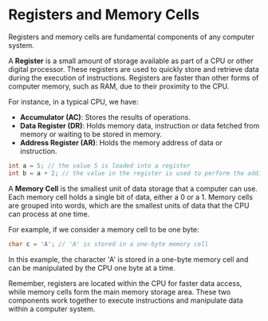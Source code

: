 # Registers and Memory Cells

Registers and memory cells are fundamental components of any computer system. 

A **Register** is a small amount of storage available as part of a CPU or other digital processor. These registers are used to quickly store and retrieve data during the execution of instructions. Registers are faster than other forms of computer memory, such as RAM, due to their proximity to the CPU.

For instance, in a typical CPU, we have:

- **Accumulator (AC)**: Stores the results of operations.
- **Data Register (DR)**: Holds memory data, instruction or data fetched from memory or waiting to be stored in memory.
- **Address Register (AR)**: Holds the memory address of data or instruction.

```c
int a = 5; // the value 5 is loaded into a register
int b = a + 2; // the value in the register is used to perform the addition
```

A **Memory Cell** is the smallest unit of data storage that a computer can use. Each memory cell holds a single bit of data, either a 0 or a 1. Memory cells are grouped into words, which are the smallest units of data that the CPU can process at one time.

For example, if we consider a memory cell to be one byte:

```c
char c = 'A'; // 'A' is stored in a one-byte memory cell
```

In this example, the character 'A' is stored in a one-byte memory cell and can be manipulated by the CPU one byte at a time.

Remember, registers are located within the CPU for faster data access, while memory cells form the main memory storage area. These two components work together to execute instructions and manipulate data within a computer system.